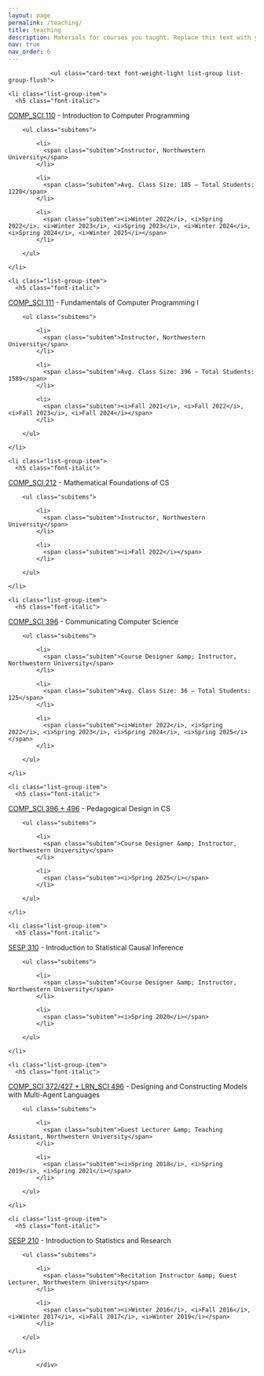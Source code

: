 ```yaml
---
layout: page
permalink: /teaching/
title: teaching
description: Materials for courses you taught. Replace this text with your description.
nav: true
nav_order: 6
---
```


<div>

                <ul class="card-text font-weight-light list-group list-group-flush">

    <li class="list-group-item">
      <h5 class="font-italic">

<a href="https://www.mccormick.northwestern.edu/computer-science/academics/courses/descriptions/110.html" rel="external nofollow noopener" target="_blank">COMP_SCI 110</a> - Introduction to Computer Programming</h5>

        <ul class="subitems">

            <li>
              <span class="subitem">Instructor, Northwestern University</span>
            </li>

            <li>
              <span class="subitem">Avg. Class Size: 185 – Total Students: 1220</span>
            </li>

            <li>
              <span class="subitem"><i>Winter 2022</i>, <i>Spring 2022</i>, <i>Winter 2023</i>, <i>Spring 2023</i>, <i>Winter 2024</i>, <i>Spring 2024</i>, <i>Winter 2025</i></span>
            </li>

        </ul>

    </li>

    <li class="list-group-item">
      <h5 class="font-italic">

<a href="https://www.mccormick.northwestern.edu/computer-science/academics/courses/descriptions/111.html" rel="external nofollow noopener" target="_blank">COMP_SCI 111</a> - Fundamentals of Computer Programming I</h5>

        <ul class="subitems">

            <li>
              <span class="subitem">Instructor, Northwestern University</span>
            </li>

            <li>
              <span class="subitem">Avg. Class Size: 396 – Total Students: 1589</span>
            </li>

            <li>
              <span class="subitem"><i>Fall 2021</i>, <i>Fall 2022</i>, <i>Fall 2023</i>, <i>Fall 2024</i></span>
            </li>

        </ul>

    </li>

    <li class="list-group-item">
      <h5 class="font-italic">

<a href="https://www.mccormick.northwestern.edu/computer-science/academics/courses/descriptions/212.html" rel="external nofollow noopener" target="_blank">COMP_SCI 212</a> - Mathematical Foundations of CS</h5>

        <ul class="subitems">

            <li>
              <span class="subitem">Instructor, Northwestern University</span>
            </li>

            <li>
              <span class="subitem"><i>Fall 2022</i></span>
            </li>

        </ul>

    </li>

    <li class="list-group-item">
      <h5 class="font-italic">

<a href="https://www.mccormick.northwestern.edu/computer-science/academics/courses/descriptions/396-11.html" rel="external nofollow noopener" target="_blank">COMP_SCI 396</a> - Communicating Computer Science</h5>

        <ul class="subitems">

            <li>
              <span class="subitem">Course Designer &amp; Instructor, Northwestern University</span>
            </li>

            <li>
              <span class="subitem">Avg. Class Size: 36 – Total Students: 125</span>
            </li>

            <li>
              <span class="subitem"><i>Winter 2022</i>, <i>Spring 2022</i>, <i>Spring 2023</i>, <i>Spring 2024</i>, <i>Spring 2025</i></span>
            </li>

        </ul>

    </li>

    <li class="list-group-item">
      <h5 class="font-italic">

<a href="https://www.mccormick.northwestern.edu/computer-science/academics/courses/descriptions/396-496-30.html" rel="external nofollow noopener" target="_blank">COMP_SCI 396 + 496</a> - Pedagogical Design in CS</h5>

        <ul class="subitems">

            <li>
              <span class="subitem">Course Designer &amp; Instructor, Northwestern University</span>
            </li>

            <li>
              <span class="subitem"><i>Spring 2025</i></span>
            </li>

        </ul>

    </li>

    <li class="list-group-item">
      <h5 class="font-italic">

<a href="https://catalogs.northwestern.edu/undergraduate/courses-az/sesp/" rel="external nofollow noopener" target="_blank">SESP 310</a> - Introduction to Statistical Causal Inference</h5>

        <ul class="subitems">

            <li>
              <span class="subitem">Course Designer &amp; Instructor, Northwestern University</span>
            </li>

            <li>
              <span class="subitem"><i>Spring 2020</i></span>
            </li>

        </ul>

    </li>

    <li class="list-group-item">
      <h5 class="font-italic">

<a href="https://www.mccormick.northwestern.edu/computer-science/academics/courses/descriptions/372-472.html" rel="external nofollow noopener" target="_blank">COMP_SCI 372/427 + LRN_SCI 496</a> - Designing and Constructing Models with Multi-Agent Languages</h5>

        <ul class="subitems">

            <li>
              <span class="subitem">Guest Lecturer &amp; Teaching Assistant, Northwestern University</span>
            </li>

            <li>
              <span class="subitem"><i>Spring 2018</i>, <i>Spring 2019</i>, <i>Spring 2021</i></span>
            </li>

        </ul>

    </li>

    <li class="list-group-item">
      <h5 class="font-italic">

<a href="https://catalogs.northwestern.edu/undergraduate/courses-az/sesp/" rel="external nofollow noopener" target="_blank">SESP 210</a> - Introduction to Statistics and Research</h5>

        <ul class="subitems">

            <li>
              <span class="subitem">Recitation Instructor &amp; Guest Lecturer, Northwestern University</span>
            </li>

            <li>
              <span class="subitem"><i>Winter 2016</i>, <i>Fall 2016</i>, <i>Winter 2017</i>, <i>Fall 2017</i>, <i>Winter 2019</i></span>
            </li>

        </ul>

    </li>

</ul>

            </div>
